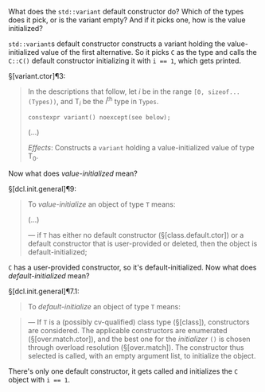 What does the `std::variant` default constructor do? Which of the types does it pick, or is the variant empty? And if it picks one, how is the value initialized?

`std::variant`s default constructor constructs a variant holding the value-initialized value of the first alternative. So it picks `C` as the type and calls the `C::C()` default constructor initializing it with `i == 1`, which gets printed.

§[variant.ctor]¶3:

> In the descriptions that follow, let *i* be in the range `[0, sizeof...(Types))`, and T<sub>*i*</sub> be the *i*<sup>th</sup> type in `Types`.
>
> ```
> constexpr variant() noexcept(see below);
> ```
>
> (...)
>
> *Effects*: Constructs a `variant` holding a value-initialized value of type T<sub>0</sub>.

Now what does *value-initialized* mean?

§[dcl.init.general]¶9:

> To *value-initialize* an object of type `T` means:
>
> (...)
>
> — if `T` has either no default constructor (§[class.default.ctor]) or a default constructor that is user-provided or deleted, then the object is default-initialized;

`C` has a user-provided constructor, so it's default-initialized. Now what does *default-initialized* mean?

§[dcl.init.general]¶7.1:

> To *default-initialize* an object of type `T` means:

> — If `T` is a (possibly cv-qualified) class type (§[class]), constructors are considered. The applicable constructors are enumerated (§[over.match.ctor]), and the best one for the *initializer* `()` is chosen through overload resolution (§[over.match]). The constructor thus selected is called, with an empty argument list, to initialize the object.

There's only one default constructor, it gets called and initializes the `C` object with `i == 1`.
